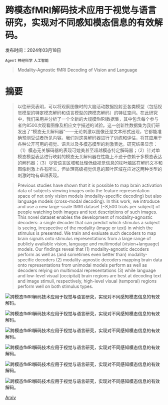 # 跨模态fMRI解码技术应用于视觉与语言研究，实现对不同感知模态信息的有效解码。

发布时间：2024年03月18日

`Agent` `神经科学` `人工智能`

> Modality-Agnostic fMRI Decoding of Vision and Language

# 摘要

> 以往研究表明，可以将观察图像时的大脑活动数据投射至各类模型（包括视觉模型的特定模态解码和语言模型的跨模态解码）的特征空间。在此研究中，我们采用并分析了一个全新的大规模fMRI数据集，其中包含每个参与者约8500次观看图像及相应文字描述的试验。这一创新性数据集为我们研发出了“模态无关解码器”——无论刺激以图像还是文本形式出现，它都能准确预测受试者所见内容。我们对这类解码器进行了训练和评估，将其应用于各种公开可用的视觉、语言以及多模态模型的刺激表达。研究结果显示：（1）模态无关解码器的表现可媲美甚至超越模态特定解码器；（2）针对单模态模型表达进行映射的模态无关解码器在性能上不逊于依赖于多模态表达的解码器；（3）尽管语言区域和处理低级视觉信息的枕叶脑区在解码文本和图像刺激上各有所长，但处理高级视觉信息的颞叶区域在应对这两种类型的刺激时均有卓越表现。

> Previous studies have shown that it is possible to map brain activation data of subjects viewing images onto the feature representation space of not only vision models (modality-specific decoding) but also language models (cross-modal decoding). In this work, we introduce and use a new large-scale fMRI dataset (~8,500 trials per subject) of people watching both images and text descriptions of such images. This novel dataset enables the development of modality-agnostic decoders: a single decoder that can predict which stimulus a subject is seeing, irrespective of the modality (image or text) in which the stimulus is presented. We train and evaluate such decoders to map brain signals onto stimulus representations from a large range of publicly available vision, language and multimodal (vision+language) models. Our findings reveal that (1) modality-agnostic decoders perform as well as (and sometimes even better than) modality-specific decoders (2) modality-agnostic decoders mapping brain data onto representations from unimodal models perform as well as decoders relying on multimodal representations (3) while language and low-level visual (occipital) brain regions are best at decoding text and image stimuli, respectively, high-level visual (temporal) regions perform well on both stimulus types.

![跨模态fMRI解码技术应用于视觉与语言研究，实现对不同感知模态信息的有效解码。](../../../paper_images/2403.11771/features_comparison_pairwise_acc.png)

![跨模态fMRI解码技术应用于视觉与语言研究，实现对不同感知模态信息的有效解码。](../../../paper_images/2403.11771/roi_masks.png)

![跨模态fMRI解码技术应用于视觉与语言研究，实现对不同感知模态信息的有效解码。](../../../paper_images/2403.11771/roi_comparison_pairwise_acc.png)

![跨模态fMRI解码技术应用于视觉与语言研究，实现对不同感知模态信息的有效解码。](../../../paper_images/2403.11771/features_comparison_pairwise_acc_vision_models.png)

![跨模态fMRI解码技术应用于视觉与语言研究，实现对不同感知模态信息的有效解码。](../../../paper_images/2403.11771/features_comparison_pairwise_acc_multimodal_models.png)

![跨模态fMRI解码技术应用于视觉与语言研究，实现对不同感知模态信息的有效解码。](../../../paper_images/2403.11771/features_comparison_pairwise_acc_per_subject.png)

[Arxiv](https://arxiv.org/abs/2403.11771)